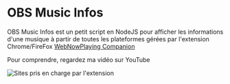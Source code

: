 # OBS Music Infos
OBS Music Infos est un petit script en NodeJS pour afficher les informations d'une musique à partir de toutes les plateformes gérées par l'extension Chrome/FireFox [WebNowPlaying Companion](https://github.com/tjhrulz/WebNowPlaying-BrowserExtension)

Pour comprendre, regardez ma vidéo sur YouTube

![](https://i.ibb.co/y0BYrVr/wnp.jpg "Sites pris en charge par l'extension")
